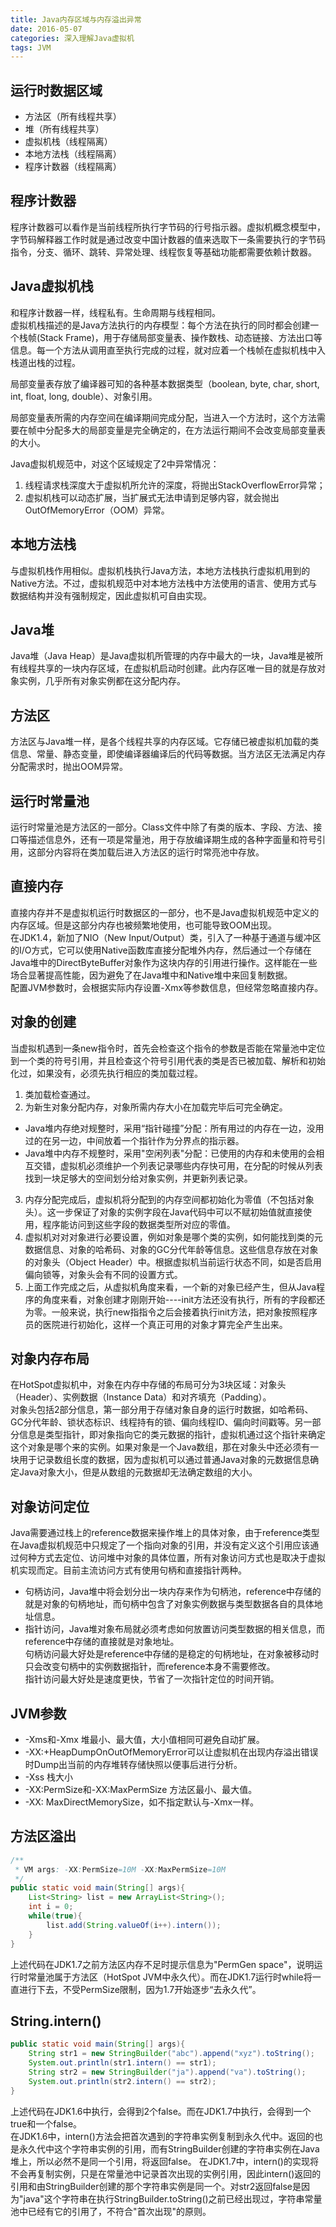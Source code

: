 ```yaml
---
title: Java内存区域与内存溢出异常
date: 2016-05-07
categories: 深入理解Java虚拟机
tags: JVM
---
```


##	运行时数据区域
*	方法区（所有线程共享）	
* 	堆（所有线程共享）  
*  虚拟机栈（线程隔离）  
*  本地方法栈（线程隔离）  
*  程序计数器（线程隔离）  

##	程序计数器  
程序计数器可以看作是当前线程所执行字节码的行号指示器。虚拟机概念模型中，字节码解释器工作时就是通过改变中国计数器的值来选取下一条需要执行的字节码指令，分支、循环、跳转、异常处理、线程恢复等基础功能都需要依赖计数器。

##	Java虚拟机栈
和程序计数器一样，线程私有。生命周期与线程相同。  
虚拟机栈描述的是Java方法执行的内存模型：每个方法在执行的同时都会创建一个栈帧(Stack Frame)，用于存储局部变量表、操作数栈、动态链接、方法出口等信息。每一个方法从调用直至执行完成的过程，就对应着一个栈帧在虚拟机栈中入栈道出栈的过程。

局部变量表存放了编译器可知的各种基本数据类型（boolean, byte, char, short, int, float, long, double）、对象引用。

局部变量表所需的内存空间在编译期间完成分配，当进入一个方法时，这个方法需要在帧中分配多大的局部变量是完全确定的，在方法运行期间不会改变局部变量表的大小。

Java虚拟机规范中，对这个区域规定了2中异常情况：   
1.	线程请求栈深度大于虚拟机所允许的深度，将抛出StackOverflowError异常；  
2. 虚拟机栈可以动态扩展，当扩展式无法申请到足够内容，就会抛出OutOfMemoryError（OOM）异常。

##	本地方法栈
与虚拟机栈作用相似。虚拟机栈执行Java方法，本地方法栈执行虚拟机用到的Native方法。不过，虚拟机规范中对本地方法栈中方法使用的语言、使用方式与数据结构并没有强制规定，因此虚拟机可自由实现。

## Java堆
Java堆（Java Heap）是Java虚拟机所管理的内存中最大的一块，Java堆是被所有线程共享的一块内存区域，在虚拟机启动时创建。此内存区唯一目的就是存放对象实例，几乎所有对象实例都在这分配内存。  

##	方法区
方法区与Java堆一样，是各个线程共享的内存区域。它存储已被虚拟机加载的类信息、常量、静态变量，即使编译器编译后的代码等数据。当方法区无法满足内存分配需求时，抛出OOM异常。

##	运行时常量池
运行时常量池是方法区的一部分。Class文件中除了有类的版本、字段、方法、接口等描述信息外，还有一项是常量池，用于存放编译期生成的各种字面量和符号引用，这部分内容将在类加载后进入方法区的运行时常亮池中存放。

##	直接内存
直接内存并不是虚拟机运行时数据区的一部分，也不是Java虚拟机规范中定义的内存区域。但是这部分内存也被频繁地使用，也可能导致OOM出现。  
在JDK1.4，新加了NIO（New Input/Output）类，引入了一种基于通道与缓冲区的I/O方式，它可以使用Native函数库直接分配堆外内存，然后通过一个存储在Java堆中的DirectByteBuffer对象作为这块内存的引用进行操作。这样能在一些场合显著提高性能，因为避免了在Java堆中和Native堆中来回复制数据。  
配置JVM参数时，会根据实际内存设置-Xmx等参数信息，但经常忽略直接内存。

##	对象的创建
当虚拟机遇到一条new指令时，首先会检查这个指令的参数是否能在常量池中定位到一个类的符号引用，并且检查这个符号引用代表的类是否已被加载、解析和初始化过，如果没有，必须先执行相应的类加载过程。  
1.	类加载检查通过。  
2. 为新生对象分配内存，对象所需内存大小在加载完毕后可完全确定。  
*	Java堆内存绝对规整时，采用“指针碰撞”分配：所有用过的内存在一边，没用过的在另一边，中间放着一个指针作为分界点的指示器。  
*	Java堆中内存不规整时，采用"空闲列表"分配：已使用的内存和未使用的会相互交错，虚拟机必须维护一个列表记录哪些内存快可用，在分配的时候从列表找到一块足够大的空间划分给对象实例，并更新列表记录。  
3.	内存分配完成后，虚拟机将分配到的内存空间都初始化为零值（不包括对象头）。这一步保证了对象的实例字段在Java代码中可以不赋初始值就直接使用，程序能访问到这些字段的数据类型所对应的零值。  
4. 虚拟机对对对象进行必要设置，例如对象是哪个类的实例，如何能找到类的元数据信息、对象的哈希码、对象的GC分代年龄等信息。这些信息存放在对象的对象头（Object Header）中。根据虚拟机当前运行状态不同，如是否启用偏向锁等，对象头会有不同的设置方式。  
5. 上面工作完成之后，从虚拟机角度来看，一个新的对象已经产生，但从Java程序的角度来看，对象创建才刚刚开始----init方法还没有执行，所有的字段都还为零。一般来说，执行new指指令之后会接着执行init方法，把对象按照程序员的医院进行初始化，这样一个真正可用的对象才算完全产生出来。

##	对象内存布局
在HotSpot虚拟机中，对象在内存中存储的布局可分为3块区域：对象头（Header）、实例数据（Instance Data）和对齐填充（Padding）。  
对象头包括2部分信息，第一部分用于存储对象自身的运行时数据，如哈希码、GC分代年龄、锁状态标识、线程持有的锁、偏向线程ID、偏向时间戳等。另一部分信息是类型指针，即对象指向它的类元数据的指针，虚拟机通过这个指针来确定这个对象是哪个来的实例。如果对象是一个Java数组，那在对象头中还必须有一块用于记录数组长度的数据，因为虚拟机可以通过普通Java对象的元数据信息确定Java对象大小，但是从数组的元数据却无法确定数组的大小。  

##	对象访问定位
Java需要通过栈上的reference数据来操作堆上的具体对象，由于reference类型在Java虚拟机规范中只规定了一个指向对象的引用，并没有定义这个引用应该通过何种方式去定位、访问堆中对象的具体位置，所有对象访问方式也是取决于虚拟机实现而定。目前主流访问方式有使用句柄和直接指针两种。  
*	句柄访问，Java堆中将会划分出一块内存来作为句柄池，reference中存储的就是对象的句柄地址，而句柄中包含了对象实例数据与类型数据各自的具体地址信息。  
* 指针访问，Java堆对象布局就必须考虑如何放置访问类型数据的相关信息，而reference中存储的直接就是对象地址。  
句柄访问最大好处是reference中存储的是稳定的句柄地址，在对象被移动时只会改变句柄中的实例数据指针，而reference本身不需要修改。  
指针访问最大好处是速度更快，节省了一次指针定位的时间开销。

##	JVM参数
*	-Xms和-Xmx	堆最小、最大值，大小值相同可避免自动扩展。
*	-XX:+HeapDumpOnOutOfMemoryError可以让虚拟机在出现内存溢出错误时Dump出当前的内存堆转存储快照以便事后进行分析。
*	-Xss	栈大小
* 	-XX:PermSize和-XX:MaxPermSize 方法区最小、最大值。
*	-XX: MaxDirectMemorySize，如不指定默认与-Xmx一样。

## 方法区溢出
```	java
/**
 * VM args: -XX:PermSize=10M -XX:MaxPermSize=10M
 */
public static void main(String[] args){
	List<String> list = new ArrayList<String>();
	int i = 0;
	while(true){
		list.add(String.valueOf(i++).intern());
	}
} 
```
上述代码在JDK1.7之前方法区内存不足时提示信息为"PermGen space"，说明运行时常量池属于方法区（HotSpot JVM中永久代）。而在JDK1.7运行时while将一直进行下去，不受PermSize限制，因为1.7开始逐步“去永久代”。

##	String.intern()
```	java
public static void main(String[] args){
	String str1 = new StringBuilder("abc").append("xyz").toString();
	System.out.println(str1.intern() == str1);
	String str2 = new StringBuilder("ja").append("va").toString();
	System.out.println(str2.intern() == str2);
}
```
上述代码在JDK1.6中执行，会得到2个false。而在JDK1.7中执行，会得到一个true和一个false。  
在JDK1.6中，intern()方法会把首次遇到的字符串实例复制到永久代中。返回的也是永久代中这个字符串实例的引用，而有StringBuilder创建的字符串实例在Java堆上，所以必然不是同一个引用，将返回false。
在JDK1.7中，intern()的实现将不会再复制实例，只是在常量池中记录首次出现的实例引用，因此intern()返回的引用和由StringBuilder创建的那个字符串实例是同一个。对str2返回false是因为"java"这个字符串在执行StringBuilder.toString()之前已经出现过，字符串常量池中已经有它的引用了，不符合"首次出现"的原则。